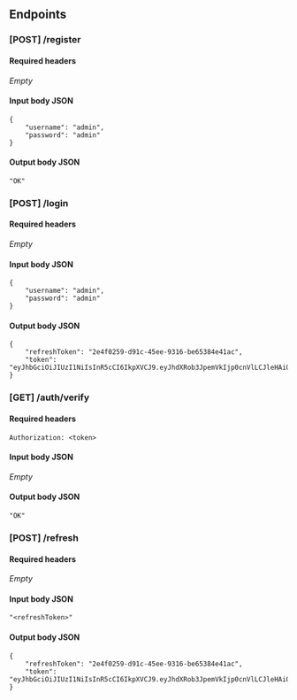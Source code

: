 ## Endpoints 
### [POST]  /register
#### Required headers
_Empty_
#### Input body JSON
```
{
    "username": "admin",
    "password": "admin"
}
```
#### Output body JSON
```
"OK"
```

### [POST]  /login 
#### Required headers
_Empty_
#### Input body JSON
```
{
    "username": "admin",
    "password": "admin"
}
```
#### Output body JSON
```
{
    "refreshToken": "2e4f0259-d91c-45ee-9316-be65384e41ac",
    "token": "eyJhbGciOiJIUzI1NiIsInR5cCI6IkpXVCJ9.eyJhdXRob3JpemVkIjp0cnVlLCJleHAiOjE2NzEyODA3ODUsInVzZXJuYW1lIjoiYWRtaW4ifQ.An6Lr52oNtNolCj2krWdKK30AXCNUk41Tj5_fwaf45s"
}
```

### [GET] /auth/verify
#### Required headers
```
Authorization: <token>
```
#### Input body JSON
_Empty_
#### Output body JSON
```
"OK"
```
### [POST] /refresh
#### Required headers
_Empty_
#### Input body JSON
```
"<refreshToken>"
```
#### Output body JSON
```
{
    "refreshToken": "2e4f0259-d91c-45ee-9316-be65384e41ac",
    "token": "eyJhbGciOiJIUzI1NiIsInR5cCI6IkpXVCJ9.eyJhdXRob3JpemVkIjp0cnVlLCJleHAiOjE2NzEyODA3ODUsInVzZXJuYW1lIjoiYWRtaW4ifQ.An6Lr52oNtNolCj2krWdKK30AXCNUk41Tj5_fwaf45s"
}
```